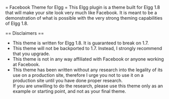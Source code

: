 = Facebook Theme for Elgg =
This Elgg plugin is a theme built for Elgg 1.8 that will make your site look very much like Facebook.
It is meant to be a demonstration of what is possible with the very strong theming capabilities of Elgg 1.8.

== Disclaimers ==
 * This theme is written for Elgg 1.8. It is guaranteed to break on 1.7.
 * This theme will not be backported to 1.7. Instead, I strongly recommend that you upgrade.
 * This theme is not in any way affiliated with Facebook or anyone working at Facebook.
 * This theme has been written without any research into the legality of its use on a production site, 
   therefore I urge you not to use it on a production site until you have done proper research.  
   If you are unwilling to do the research, please use this theme only as an example or starting point, 
   and not as your final theme.